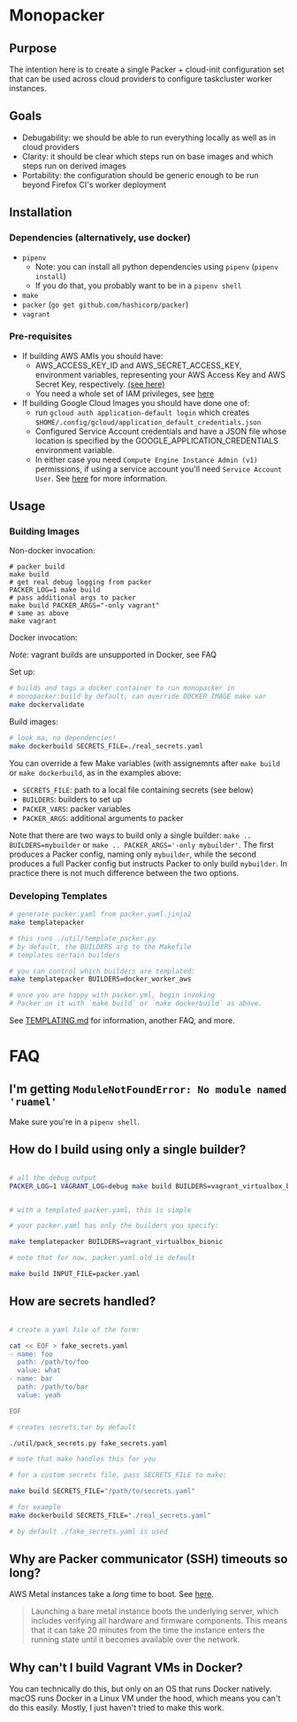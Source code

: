 # Monopacker

## Purpose

The intention here is to create a single Packer + cloud-init configuration set that can be used across cloud providers to configure taskcluster worker instances.

## Goals

- Debugability: we should be able to run everything locally as well as in cloud providers
- Clarity: it should be clear which steps run on base images and which steps run on derived images
- Portability: the configuration should be generic enough to be run beyond Firefox CI's worker deployment

## Installation

### Dependencies (alternatively, use docker)

- `pipenv`
  - Note: you can install all python dependencies using `pipenv` (`pipenv install`)
  - If you do that, you probably want to be in a `pipenv shell`
- `make`
- `packer` (`go get github.com/hashicorp/packer`)
- `vagrant`

### Pre-requisites

- If building AWS AMIs you should have:
  - AWS_ACCESS_KEY_ID and AWS_SECRET_ACCESS_KEY, environment variables, representing your AWS Access Key and AWS Secret Key, respectively. [(see here)](https://www.packer.io/docs/builders/amazon.html#environment-variables)
  - You need a whole set of IAM privileges, see [here](https://www.packer.io/docs/builders/amazon.html#iam-task-or-instance-role)
- If building Google Cloud Images you should have done one of:
  - run `gcloud auth application-default login` which creates `$HOME/.config/gcloud/application_default_credentials.json`
  - Configured Service Account credentials and have a JSON file whose location is specified by the GOOGLE_APPLICATION_CREDENTIALS environment variable.
  - In either case you need `Compute Engine Instance Admin (v1)` permissions, if using a service account you'll need `Service Account User`. See [here](https://www.packer.io/docs/builders/googlecompute.html#precedence-of-authentication-methods) for more information.

## Usage

### Building Images

Non-docker invocation:

```
# packer build
make build
# get real debug logging from packer
PACKER_LOG=1 make build
# pass additional args to packer
make build PACKER_ARGS="-only vagrant"
# same as above
make vagrant
```

Docker invocation:

*Note*: vagrant builds are unsupported in Docker, see FAQ

Set up:
```bash
# builds and tags a docker container to run monopacker in
# monopacker:build by default, can override DOCKER_IMAGE make var
make dockervalidate
```

Build images:
```bash
# look ma, no dependencies!
make dockerbuild SECRETS_FILE=./real_secrets.yaml
```

You can override a few Make variables (with assignemnts after `make build` or `make dockerbuild`, as in the examples above:

* `SECRETS_FILE`: path to a local file containing secrets (see below)
* `BUILDERS`: builders to set up
* `PACKER_VARS`: packer variables
* `PACKER_ARGS`: additional arguments to packer

Note that there are two ways to build only a single builder: `make .. BUILDERS=mybuilder` or `make .. PACKER_ARGS='-only mybuilder'`.
The first produces a Packer config, naming only `mybuilder`, while the second produces a full Packer config but instructs Packer to only build `mybuilder`.
In practice there is not much difference between the two options.

### Developing Templates

```bash
# generate packer.yaml from packer.yaml.jinja2
make templatepacker

# this runs ./util/template_packer.py
# by default, the BUILDERS arg to the Makefile
# templates certain builders

# you can control which builders are templated:
make templatepacker BUILDERS=docker_worker_aws

# once you are happy with packer.yml, begin invoking
# Packer on it with `make build` or `make dockerbuild` as above.
```

See [TEMPLATING.md](./TEMPLATING.md) for information, another FAQ, and more.

# FAQ

## I'm getting `ModuleNotFoundError: No module named 'ruamel'`

Make sure you're in a `pipenv shell`.

## How do I build using only a single builder?

```bash

# all the debug output
PACKER_LOG=1 VAGRANT_LOG=debug make build BUILDERS=vagrant_virtualbox_bionic
```

```bash

# with a templated packer.yaml, this is simple

# your packer.yaml has only the builders you specify:

make templatepacker BUILDERS=vagrant_virtualbox_bionic

# note that for now, packer.yaml.old is default

make build INPUT_FILE=packer.yaml

```

## How are secrets handled?

```bash

# create a yaml file of the form:

cat << EOF > fake_secrets.yaml
- name: foo
  path: /path/to/foo
  value: what
- name: bar
  path: /path/to/bar
  value: yeah

EOF

# creates secrets.tar by default

./util/pack_secrets.py fake_secrets.yaml

# note that make handles this for you

# for a custom secrets file, pass SECRETS_FILE to make:

make build SECRETS_FILE="/path/to/secrets.yaml"

# for example
make dockerbuild SECRETS_FILE="./real_secrets.yaml"

# by default ./fake_secrets.yaml is used

```

## Why are Packer communicator (SSH) timeouts so long?

AWS Metal instances take a _long_ time to boot. See [here](https://docs.aws.amazon.com/AWSEC2/latest/UserGuide/general-purpose-instances.html).

> Launching a bare metal instance boots the underlying server, which includes verifying all hardware and firmware components. This means that it can take 20 minutes from the time the instance enters the running state until it becomes available over the network.

## Why can't I build Vagrant VMs in Docker?

You can technically do this, but only on an OS that runs Docker natively.
macOS runs Docker in a Linux VM under the hood, which means you can't do this easily.
Mostly, I just haven't tried to make this work.
